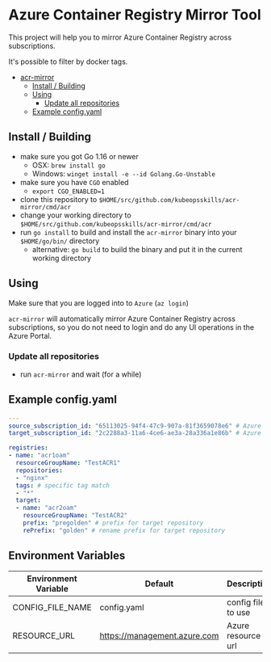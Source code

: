 # Azure Container Registry Mirror Tool

This project will help you to mirror Azure Container Registry across subscriptions.

It's possible to filter by docker tags.

<!-- TOC -->

- [acr-mirror](#acr-mirror)
    - [Install / Building](#install-building)
    - [Using](#using)
        - [Update all repositories](#update-all-repositories)
    - [Example config.yaml](#example-configyaml)

<!-- /TOC -->

## Install / Building

- make sure you got Go 1.16 or newer
  - OSX: `brew install go`
  - Windows: `winget install -e --id Golang.Go-Unstable`
- make sure you have `CGO` enabled
  - `export CGO_ENABLED=1`
- clone this repository to `$HOME/src/github.com/kubeopsskills/acr-mirror/cmd/acr`
- change your working directory to `$HOME/src/github.com/kubeopsskills/acr-mirror/cmd/acr`
- run `go install` to build and install the `acr-mirror` binary into your `$HOME/go/bin/` directory
  - alternative: `go build` to build the binary and put it in the current working directory

## Using

Make sure that you are logged into to `Azure` (`az login`)

`acr-mirror` will automatically mirror Azure Container Registry across subscriptions, so you do not need to login and do any UI operations in the Azure Portal.

### Update all repositories

- run `acr-mirror` and wait (for a while)

## Example config.yaml

```yml
---
source_subscription_id: "65113025-94f4-47c9-907a-81f3659078e6" # Azure source subscription id
target_subscription_id: "2c2288a3-11a6-4ce6-ae3a-28a336a1e86b" # Azure target subscription id

registries:
- name: "acr1oam"
  resourceGroupName: "TestACR1"
  repositories: 
  - "nginx"
  tags: # specific tag match
  - "*"
  target: 
  - name: "acr2oam"
    resourceGroupName: "TestACR2"
    prefix: "pregolden" # prefix for target repository
    rePrefix: "golden" # rename prefix for target repository
```

## Environment Variables

Environment Variable  |  Default       | Description
----------------------| ---------------| -------------------------------------------------
CONFIG_FILE_NAME      | config.yaml    | config file to use
RESOURCE_URL          | https://management.azure.com | Azure resource url
